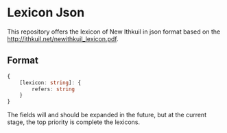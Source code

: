 # Lexicon Json

This repository offers the lexicon of New Ithkuil in json format based on the http://ithkuil.net/newithkuil_lexicon.pdf.

## Format

```ts
{
    [lexicon: string]: {
        refers: string  
    }
}
```

The fields will and should be expanded in the future, but at the current stage, the top priority is complete the lexicons.
